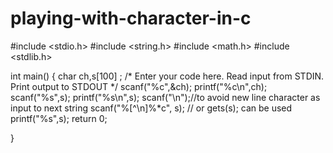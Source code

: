 # playing-with-character-in-c
#include <stdio.h>
#include <string.h>
#include <math.h>
#include <stdlib.h>

int main() 
{
char ch,s[100] ;
    /* Enter your code here. Read input from STDIN. Print output to STDOUT */
    scanf("%c",&ch);
    printf("%c\n",ch);
    scanf("%s",s);
    printf("%s\n",s);
    scanf("\n");//to avoid new line character as input to next string
    scanf("%[^\n]%*c", s);
    // or gets(s); can be used
   printf("%s",s);
    return 0;
    
}
